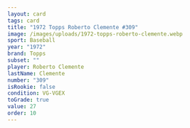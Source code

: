 ```yaml
---
layout: card
tags: card
title: "1972 Topps Roberto Clemente #309"
image: /images/uploads/1972-topps-roberto-clemente.webp
sport: Baseball
year: "1972"
brand: Topps
subset: ""
player: Roberto Clemente
lastName: Clemente
number: "309"
isRookie: false
condition: VG-VGEX
toGrade: true
value: 27
order: 10
---
```

